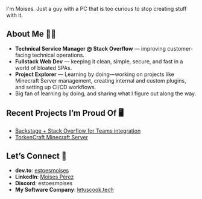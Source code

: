 I'm Moises. Just a guy with a PC that is too curious to stop creating stuff with it.

## About Me 🙋‍♂️

* **Technical Service Manager @ Stack Overflow** — improving customer-facing technical operations.
* **Fullstack Web Dev** — keeping it clean, simple, secure, and fast in a world of bloated SPAs.
* **Project Explorer** — Learning by doing—working on projects like Minecraft Server management, creating internal and custom plugins, and setting up CI/CD workflows.
* Big fan of learning by doing, and sharing what I figure out along the way.

## Recent Projects I’m Proud Of 🖥️

* [Backstage + Stack Overflow for Teams integration](https://github.com/StackExchange/backstage-stackoverflow)
* [TorkenCraft Minecraft Server](https://torkencraft.es/)

## Let’s Connect 🤝

* **dev.to**: [estoesmoises](https://dev.to/estoesmoises)
* **LinkedIn**: [Moises Pérez](https://www.linkedin.com/in/moisesiperez/)
* **Discord**: estoesmoises
* **My Software Company**: [letuscook.tech](https://letuscook.tech/)
